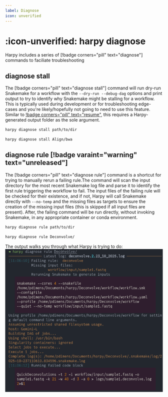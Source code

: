 ```yaml
---
label: Diagnose
icon: unverified
---
```


# :icon-unverified: harpy diagnose

Harpy includes a series of [!badge corners="pill" text="diagnose"] commands to faciliate troubleshooting


## diagnose stall
The [!badge corners="pill" text="diagnose stall"] command will run dry-run Snakemake for a workflow with the `--dry-run --debug-dag` options
and print output to try to identify why Snakemake might be stalling for a workflow.
This is typically used during development or for troubleshooting edge-cases and you're likely/hopefully
not going to need to use this feature. Similar to [!badge corners="pill" text="resume"](/Getting_Started/Troubleshooting/resume.md),
this requires a Harpy-generated output folder as the sole argument.

```bash usage
harpy diagnose stall path/to/dir
```

```bash example
harpy diagnose stall Align/bwa
```

## diagnose rule [!badge varaint="warning" text="unreleased"]
The [!badge corners="pill" text="diagnose rule"] command is a shortcut for trying to manually rerun a failing rule.The
command will scan the input directory for the most recent Snakemake log file and parse it to identify the first rule
triggering the workflow to fail. The input files of the failing rule will be checked for their existence, and if not,
Harpy will call Snakemake directly with `--no-temp` and the missing files as targets to ensure the creation of the missing
input files (this is skipped if all input files are present). After, the failing command will be run directly, without invoking Snakemake, in any appropriate container or conda environment.

```bash usage
harpy diagnose rule path/to/dir
```

```bash example
harpy diagnose rule Deconvolve/
```

The output walks you through what Harpy is trying to do:
![terminal output of diagnose rule](/static/diagnose_rule.png)